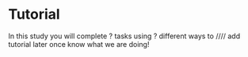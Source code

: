 # Tutorial
In this study you will complete ? tasks using ? different ways to //// add tutorial later once know what we are doing!
